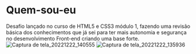 ﻿# Quem-sou-eu
Desafio lançado no curso de HTML5 e CSS3 módulo 1, fazendo uma revisão básica dos conhecimentos que já sei para ter mais autonomia e segurança no desenvolvimento Front-end criando uma base forte.
![Captura de tela_20221222_140555](https://user-images.githubusercontent.com/71526685/209233602-44b3a0bb-bd44-4385-825a-3e6852ba49cd.png)
![Captura de tela_20221222_135936](https://user-images.githubusercontent.com/71526685/209233609-29665eb7-9ae8-4a81-9b27-714e5f736e9d.png)
